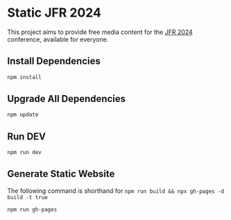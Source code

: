 # Static JFR 2024

This project aims to provide free media content for the [JFR 2024](https://www.jfr.plus/jfr-2024/programme-2024) conference, available for everyone.

## Install Dependencies

```bash
npm install
```

## Upgrade All Dependencies

```bash
npm update
```

## Run DEV

```bash
npm run dev
```

## Generate Static Website

The following command is shorthand for `npm run build && npx gh-pages -d build -t true`

```bash
npm run gh-pages
```